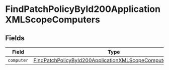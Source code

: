 # FindPatchPolicyById200ApplicationXMLScopeComputers


## Fields

| Field                                                                                                                                               | Type                                                                                                                                                | Required                                                                                                                                            | Description                                                                                                                                         |
| --------------------------------------------------------------------------------------------------------------------------------------------------- | --------------------------------------------------------------------------------------------------------------------------------------------------- | --------------------------------------------------------------------------------------------------------------------------------------------------- | --------------------------------------------------------------------------------------------------------------------------------------------------- |
| `computer`                                                                                                                                          | [FindPatchPolicyById200ApplicationXMLScopeComputersComputer](../../models/operations/findpatchpolicybyid200applicationxmlscopecomputerscomputer.md) | :heavy_minus_sign:                                                                                                                                  | N/A                                                                                                                                                 |